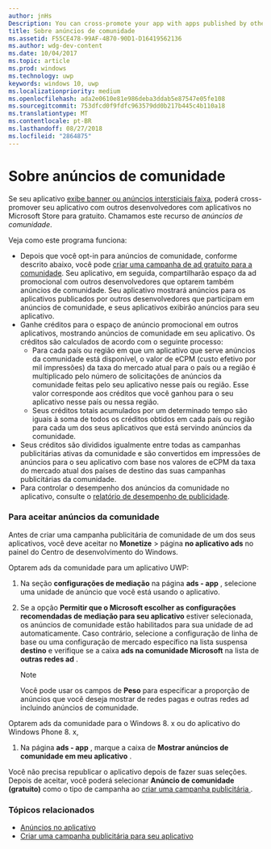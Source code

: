 ```yaml
---
author: jnHs
Description: You can cross-promote your app with apps published by other developers. We call this feature community ads.
title: Sobre anúncios de comunidade
ms.assetid: F55CE478-99AF-4B70-90D1-D16419562136
ms.author: wdg-dev-content
ms.date: 10/04/2017
ms.topic: article
ms.prod: windows
ms.technology: uwp
keywords: windows 10, uwp
ms.localizationpriority: medium
ms.openlocfilehash: ada2e0610e81e986deba3ddab5e87547e05fe108
ms.sourcegitcommit: 753dfcd0f9fdfc963579dd0b217b445c4b110a18
ms.translationtype: MT
ms.contentlocale: pt-BR
ms.lasthandoff: 08/27/2018
ms.locfileid: "2864875"
---
```

# <a name="about-community-ads"></a>Sobre anúncios de comunidade

Se seu aplicativo [exibe banner ou anúncios intersticiais faixa](../monetize/display-ads-in-your-app.md), poderá cross-promover seu aplicativo com outros desenvolvedores com aplicativos no Microsoft Store para gratuito. Chamamos este recurso de *anúncios de comunidade*.  

Veja como este programa funciona:

* Depois que você opt-in para anúncios de comunidade, conforme descrito abaixo, você pode [criar uma campanha de ad gratuito para a comunidade](create-an-ad-campaign-for-your-app.md). Seu aplicativo, em seguida, compartilharão espaço da ad promocional com outros desenvolvedores que optarem também anúncios de comunidade. Seu aplicativo mostrará anúncios para os aplicativos publicados por outros desenvolvedores que participam em anúncios de comunidade, e seus aplicativos exibirão anúncios para seu aplicativo.
* Ganhe créditos para o espaço de anúncio promocional em outros aplicativos, mostrando anúncios de comunidade em seu aplicativo. Os créditos são calculados de acordo com o seguinte processo:
  * Para cada país ou região em que um aplicativo que serve anúncios da comunidade está disponível, o valor de eCPM (custo efetivo por mil impressões) da taxa do mercado atual para o país ou a região é multiplicado pelo número de solicitações de anúncios da comunidade feitas pelo seu aplicativo nesse país ou região. Esse valor corresponde aos créditos que você ganhou para o seu aplicativo nesse país ou nessa região.
  * Seus créditos totais acumulados por um determinado tempo são iguais à soma de todos os créditos obtidos em cada país ou região para cada um dos seus aplicativos que está servindo anúncios da comunidade.
* Seus créditos são divididos igualmente entre todas as campanhas publicitárias ativas da comunidade e são convertidos em impressões de anúncios para o seu aplicativo com base nos valores de eCPM da taxa do mercado atual dos países de destino das suas campanhas publicitárias da comunidade.
* Para controlar o desempenho dos anúncios da comunidade no aplicativo, consulte o [relatório de desempenho de publicidade](advertising-performance-report.md).

### <a name="opt-in-to-community-ads"></a>Para aceitar anúncios da comunidade

Antes de criar uma campanha publicitária de comunidade de um dos seus aplicativos, você deve aceitar no **Monetize** &gt; página **no aplicativo ads** no painel do Centro de desenvolvimento do Windows.

Optarem ads da comunidade para um aplicativo UWP:

1. Na seção **configurações de mediação** na página **ads - app** , selecione uma unidade de anúncio que você está usando o aplicativo.
2. Se a opção **Permitir que o Microsoft escolher as configurações recomendadas de mediação para seu aplicativo** estiver selecionada, os anúncios de comunidade estão habilitados para sua unidade de ad automaticamente. Caso contrário, selecione a configuração de linha de base ou uma configuração de mercado específico na lista suspensa **destino** e verifique se a caixa **ads na comunidade Microsoft** na lista de **outras redes ad** .

    > [!NOTE]
    > Você pode usar os campos de **Peso** para especificar a proporção de anúncios que você deseja mostrar de redes pagas e outras redes ad incluindo anúncios de comunidade.

Optarem ads da comunidade para o Windows 8. x ou do aplicativo do Windows Phone 8. x,

1. Na página **ads - app** , marque a caixa de **Mostrar anúncios de comunidade em meu aplicativo** .

Você não precisa republicar o aplicativo depois de fazer suas seleções. Depois de aceitar, você poderá selecionar **Anúncio de comunidade (gratuito)** como o tipo de campanha ao [criar uma campanha publicitária ](create-an-ad-campaign-for-your-app.md).

### <a name="related-topics"></a>Tópicos relacionados

* [Anúncios no aplicativo](in-app-ads.md)
* [Criar uma campanha publicitária para seu aplicativo](create-an-ad-campaign-for-your-app.md)
